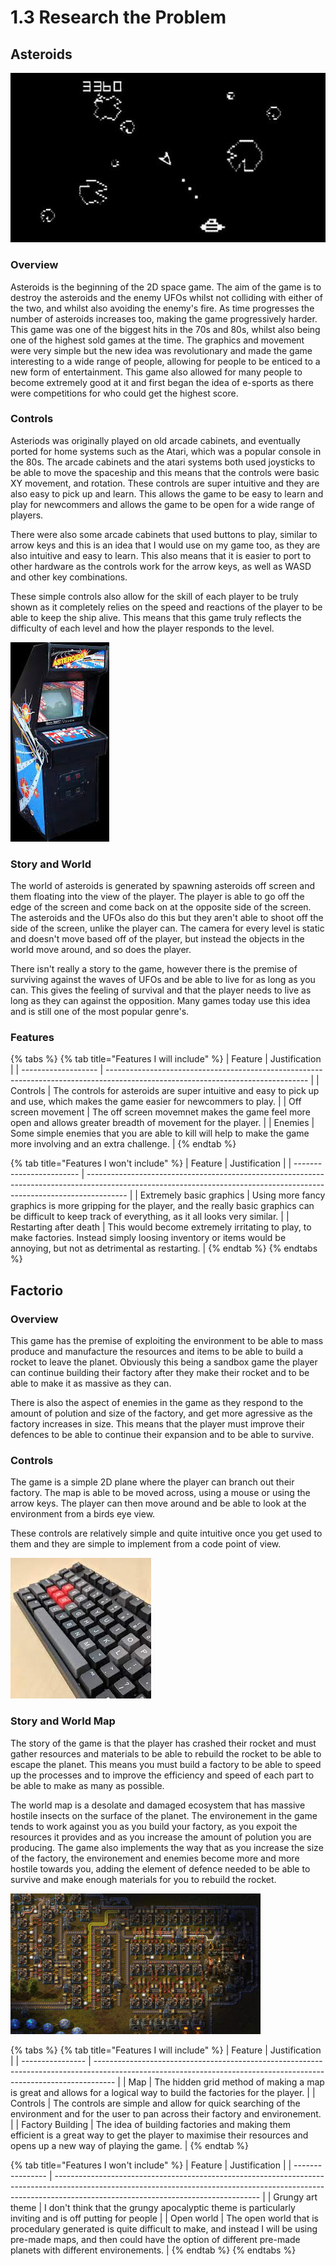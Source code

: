 # 1.3 Research the Problem

## Asteroids

![Original asteroids game](../.gitbook/assets/image.png)

### Overview

Asteroids is the beginning of the 2D space game. The aim of the game is to destroy the asteroids and the enemy UFOs whilst not colliding with either of the two, and whilst also avoiding the enemy's fire. As time progresses the number of asteroids increases too, making the game progressively harder.  This game was one of the biggest hits in the 70s and 80s, whilst also being one of the highest sold games at the time. The graphics and movement were very simple but the new idea was revolutionary and made the game interesting to a wide range of people, allowing for people to be enticed to a new form of entertainment. This game also allowed for many people to become extremely good at it and first began the idea of e-sports as  there were competitions for who could get the highest score.&#x20;

### Controls

Asteriods was originally played on old arcade cabinets, and eventually ported for home systems such as the Atari, which was a popular console in the 80s. The arcade cabinets and the atari systems both used joysticks to be able to move the spaceship and this means that the controls were basic XY movement, and rotation. These controls are super intuitive and they are also easy to pick up and learn. This allows the game to be easy to learn and play for newcommers and allows the game to be open for a wide range of players.&#x20;

There were also some arcade cabinets that used buttons to play, similar to arrow keys and this is an idea that I would use on my game too, as they are also intuitive and easy to learn. This also means that it is easier to port to other hardware as the controls work for the arrow keys, as well as WASD and other key combinations.&#x20;

These simple controls also allow for the skill of each player to be truly shown as it completely relies on the speed and reactions of the player to be able to keep the ship alive. This means that this game truly reflects the difficulty of each level and how the player responds to the level.&#x20;

![Asteroids Arcade Cabinet](<../.gitbook/assets/image (2).png>)

### Story and World

The world of asteroids is generated by spawning asteroids off screen and them floating into the view of the player. The player is able to go off the edge of the screen and come back on at the opposite side of the screen. The asteroids and the UFOs also do this but they aren't able to shoot off the side of the screen, unlike the player can. The camera for every level is static and doesn't move based off of the player, but instead the objects in the world move around, and so does the player.&#x20;

There isn't really a story to the game, however there is the premise of surviving against the waves of UFOs and be able to live for as long as you can. This gives the feeling of survival and that the player needs to live as long as they can against the opposition. Many games today use this idea and is still one of the most popular genre's.&#x20;

### Features

{% tabs %}
{% tab title="Features I will include" %}
| Feature             | Justification                                                                                                                    |
| ------------------- | -------------------------------------------------------------------------------------------------------------------------------- |
| Controls            | The controls for asteroids are super intuitive and easy to pick up and use, which makes the game easier for newcommers to play.  |
| Off screen movement | The off screen movemnet makes the game feel more open and allows greater breadth of movement for the player.                     |
| Enemies             | Some simple enemies that you are able to kill will help to make the game more involving and an extra challenge.                  |
{% endtab %}

{% tab title="Features I won't include" %}
| Feature                  | Justification                                                                                                                                                          |
| ------------------------ | ---------------------------------------------------------------------------------------------------------------------------------------------------------------------- |
| Extremely basic graphics | Using more fancy graphics is more gripping for the player, and the really basic graphics can be difficult to keep track of everything, as it all looks very similar.   |
| Restarting after death   | This would become extremely irritating to play, to make factories. Instead simply loosing inventory or items would be annoying, but not as detrimental as restarting.  |
{% endtab %}
{% endtabs %}

## Factorio

### Overview

This game has the premise of exploiting the environment to be able to mass produce and manufacture the resources and items to be able to build a rocket to leave the planet. Obviously this being a sandbox game the player can continue building their factory after they make their rocket and to be able to make it as massive as they can.&#x20;

There is also the aspect of enemies in the game as they respond to the amount of polution and size of the factory, and get more agressive as the factory increases in size. This means that the player must improve their defences to be able to continue their expansion and to be able to survive.&#x20;

### Controls

The game is a simple 2D plane where the player can branch out their factory. The map is able to be moved across, using a mouse or using the arrow keys. The player can then move around and be able to look at the environment from a birds eye view.&#x20;

These controls are relatively simple and quite intuitive once you get used to them and they are simple to implement from a code point of view.&#x20;

![WASD movement](<../.gitbook/assets/image (3).png>)

### Story and World Map

The story of the game is that the player has crashed their rocket and must gather resources and materials to be able to rebuild the rocket to be able to escape the planet. This means you must build a factory to be able to speed up the processes and to improve the efficiency and speed of each part to be able to make as many as possible.&#x20;

The world map is a desolate and damaged ecosystem that has massive hostile insects on the surface of the planet. The environement in the game tends to work against you as you build your factory, as you expoit the resources it provides and as you increase the amount of polution you are producing. The game also implements the way that as you increase the size of the factory, the environement and enemies become more and more hostile towards you, adding the element of defence needed to be able to survive and make enough materials for you to rebuild the rocket.&#x20;

![Factorio](<../.gitbook/assets/image (1).png>)

{% tabs %}
{% tab title="Features I will include" %}
| Feature          | Justification                                                                                                                                                     |
| ---------------- | ----------------------------------------------------------------------------------------------------------------------------------------------------------------- |
| Map              | The hidden grid method of making a map is great and allows for a logical way to build the factories for the player.                                               |
| Controls         | The controls are simple and allow for quick searching of the environment and for the user to pan across their factory and environement.                           |
| Factory Building | The idea of building factories and making them efficient is a great way to get the player to maximise their resources and opens up a new way of playing the game. |
{% endtab %}

{% tab title="Features I won't include" %}
| Feature          | Justification                                                                                                                                                                                                   |
| ---------------- | --------------------------------------------------------------------------------------------------------------------------------------------------------------------------------------------------------------- |
| Grungy art theme | I don't think that the grungy apocalyptic theme is particularly inviting and is off putting for people                                                                                                          |
| Open world       | The open world that is procedulary generated is quite difficult to make, and instead I will be using pre-made maps, and then could have the option of different pre-made planets with different environements.  |
{% endtab %}
{% endtabs %}
